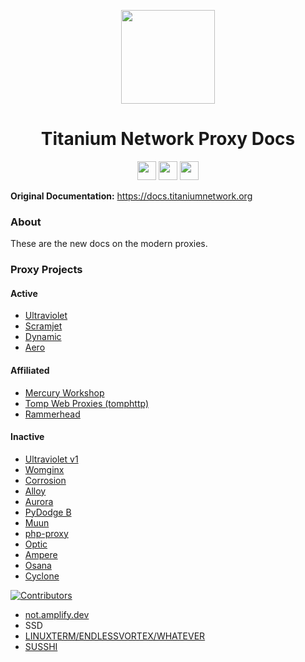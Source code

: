 <p align="center">
<kbd>
<img width="150px" src="https://avatars.githubusercontent.com/u/47227492">
</kbd>
</p>

<h1 align="center">Titanium Network Proxy Docs</h1>

<p align="center">
<a href="https://discord.gg/unblock"><img height="30px" src="https://img.shields.io/badge/Discord-7289DA?style=for-the-badge&logo=discord&logoColor=white"><img></a>
<a href="https://twitter.com/TitaniumNetDev"><img height="30px" src="https://img.shields.io/badge/Twitter-1DA1F2?style=for-the-badge&logo=twitter&logoColor=white"><img></a>
<a href="https://reddit.com/r/TitaniumNetwork"><img height="30px" src="https://img.shields.io/badge/Reddit-FF4500?style=for-the-badge&logo=reddit&logoColor=white"><img></a>
</p>

**Original Documentation:** https://docs.titaniumnetwork.org

### About
These are the new docs on the modern proxies.
### Proxy Projects

#### Active
- [Ultraviolet](https://github.com/titaniumnetwork-dev/Ultraviolet)
- [Scramjet](https://github.com/MercuryWorkshop/scramjet)
- [Dynamic](https://github.com/NebulaServices/Dynamic)
- [Aero](https://github.com/VyperGroup/aero/tree/Unstable)

#### Affiliated
- [Mercury Workshop](https://github.com/MercuryWorkshop)
- [Tomp Web Proxies (tomphttp)](https://github.com/tomphttp)
- [Rammerhead](https://github.com/binary-person/rammerhead)
#### Inactive
- [Ultraviolet v1](https://github.com/titaniumnetwork-dev/UV-OLD)
- [Womginx](https://github.com/binary-person/womginx)
- [Corrosion](https://github.com/titaniumnetwork-dev/Corrosion)
- [Alloy](https://github.com/titaniumnetwork-dev/alloy)
- [Aurora](https://github.com/titaniumnetwork-dev/Aurora-old)
- [PyDodge B](https://github.com/BinBashBanana/PyDodge)
- [Muun](https://github.com/titaniumnetwork-dev/muun-server)
- [php-proxy](https://github.com/titaniumnetwork-dev/php-proxy)
- [Optic](https://github.com/cohenerickson/Optic)
- [Ampere](https://github.com/cohenerickson/Ampere)
- [Osana](https://github.com/NebulaServices/Osana)
- [Cyclone](https://github.com/NebulaServices/Cyclone)


[![Contributors](https://contrib.rocks/image?repo=titaniumnetwork-dev/proxy-docs-2)](https://github.com/titaniumnetwork-dev/proxy-docs-2/graphs/contributors)

- [not.amplify.dev](https://github.com/not-amplify)
- SSD
- [LINUXTERM/ENDLESSVORTEX/WHATEVER](https://github.com/)
- [SUSSHI](https://github.com/e9x)
